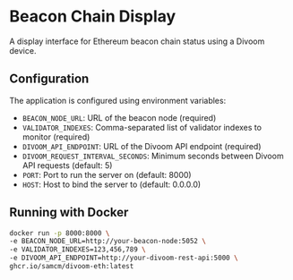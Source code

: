 # Beacon Chain Display

A display interface for Ethereum beacon chain status using a Divoom device.

## Configuration

The application is configured using environment variables:

- `BEACON_NODE_URL`: URL of the beacon node (required)
- `VALIDATOR_INDEXES`: Comma-separated list of validator indexes to monitor (required)
- `DIVOOM_API_ENDPOINT`: URL of the Divoom API endpoint (required)
- `DIVOOM_REQUEST_INTERVAL_SECONDS`: Minimum seconds between Divoom API requests (default: 5)
- `PORT`: Port to run the server on (default: 8000)
- `HOST`: Host to bind the server to (default: 0.0.0.0)

## Running with Docker 
```bash
docker run -p 8000:8000 \
-e BEACON_NODE_URL=http://your-beacon-node:5052 \
-e VALIDATOR_INDEXES=123,456,789 \
-e DIVOOM_API_ENDPOINT=http://your-divoom-rest-api:5000 \
ghcr.io/samcm/divoom-eth:latest
```
